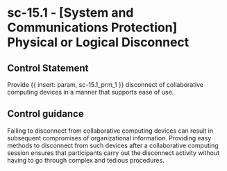 # sc-15.1 - \[System and Communications Protection\] Physical or Logical Disconnect

## Control Statement

Provide {{ insert: param, sc-15.1_prm_1 }} disconnect of collaborative computing devices in a manner that supports ease of use.

## Control guidance

Failing to disconnect from collaborative computing devices can result in subsequent compromises of organizational information. Providing easy methods to disconnect from such devices after a collaborative computing session ensures that participants carry out the disconnect activity without having to go through complex and tedious procedures.
